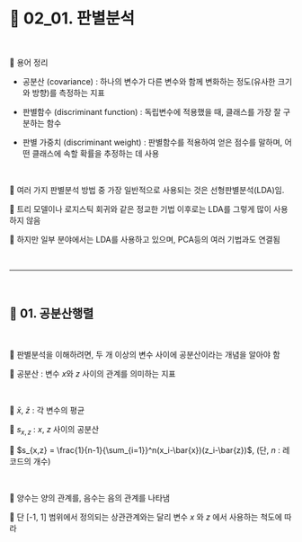 # 🎰 02_01. 판별분석  

<br>  

🎲 용어 정리  

- 공분산 (covariance) : 하나의 변수가 다른 변수와 함께 변화하는 정도(유사한 크기와 방향)를 측정하는 지표  

- 판별함수 (discriminant function) : 독립변수에 적용했을 때, 클래스를 가장 잘 구분하는 함수  

- 판별 가중치 (discriminant weight) : 판별함수를 적용하여 얻은 점수를 말하며, 어떤 클래스에 속할 확률을 추정하는 데 사용  

<br>  

🎲 여러 가지 판별분석 방법 중 가장 일반적으로 사용되는 것은 선형판별분석(LDA)임.  

🎲 트리 모델이나 로지스틱 회귀와 같은 정교한 기법 이후로는 LDA를 그렇게 많이 사용하지 않음  

🎲 하지만 일부 분야에서는 LDA를 사용하고 있으며, PCA등의 여러 기법과도 연결됨  

<br>  

***  

<br>  

## 🎰 01. 공분산행렬  

<br>   

🎲 판별분석을 이해하려면, 두 개 이상의 변수 사이에 공분산이라는 개념을 알아야 함  

🎲 공분산 : 변수 $x$와 $z$ 사이의 관계를 의미하는 지표  

<br>  

🎲 $\bar{x}$, $\bar{z}$ : 각 변수의 평균  

🎲 $s_{x,z}$ : $x$, $z$ 사이의 공분산  

🎲 $s_{x,z} = \frac{1}{n-1}{\sum_{i=1}}^n(x_i-\bar{x})(z_i-\bar{z})$, (단, $n$ : 레코드의 개수)  

<br>  

🎲 양수는 양의 관계를, 음수는 음의 관계를 나타냄  

🎲 단 [-1, 1] 범위에서 정의되는 상관관계와는 달리 변수 $x$ 와 $z$ 에서 사용하는 척도에 따라 


